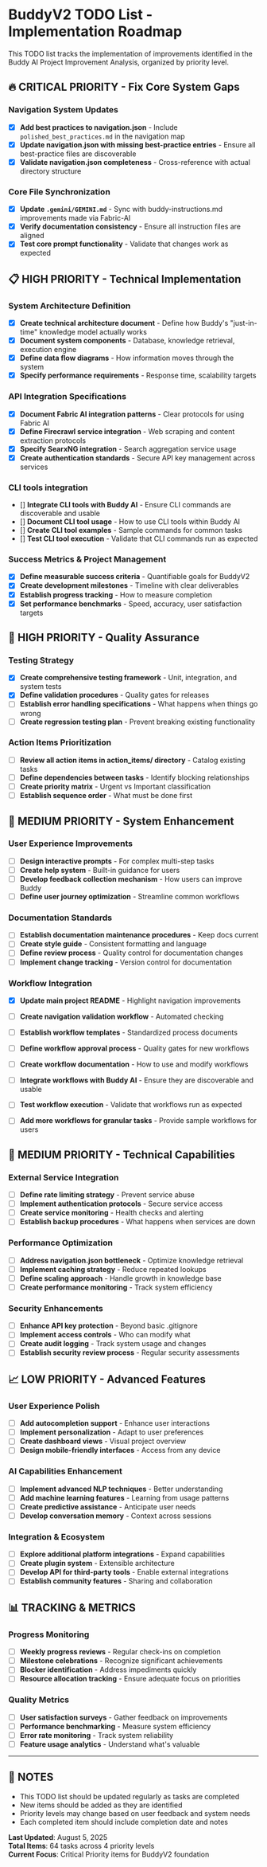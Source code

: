 # BuddyV2 TODO List - Implementation Roadmap

This TODO list tracks the implementation of improvements identified in the Buddy AI Project Improvement Analysis, organized by priority level.

## 🔥 CRITICAL PRIORITY - Fix Core System Gaps

### Navigation System Updates

- [x] **Add best practices to navigation.json** - Include `polished_best_practices.md` in the navigation map
- [x] **Update navigation.json with missing best-practice entries** - Ensure all best-practice files are discoverable
- [x] **Validate navigation.json completeness** - Cross-reference with actual directory structure

### Core File Synchronization

- [x] **Update `.gemini/GEMINI.md`** - Sync with buddy-instructions.md improvements made via Fabric-AI
- [x] **Verify documentation consistency** - Ensure all instruction files are aligned
- [x] **Test core prompt functionality** - Validate that changes work as expected

## 📋 HIGH PRIORITY - Technical Implementation

### System Architecture Definition

- [x] **Create technical architecture document** - Define how Buddy's "just-in-time" knowledge model actually works
- [x] **Document system components** - Database, knowledge retrieval, execution engine
- [x] **Define data flow diagrams** - How information moves through the system
- [x] **Specify performance requirements** - Response time, scalability targets

### API Integration Specifications
- [x] **Document Fabric AI integration patterns** - Clear protocols for using Fabric AI
- [x] **Define Firecrawl service integration** - Web scraping and content extraction protocols
- [x] **Specify SearxNG integration** - Search aggregation service usage
- [x] **Create authentication standards** - Secure API key management across services

### CLI tools integration
- [] **Integrate CLI tools with Buddy AI** - Ensure CLI commands are discoverable and usable
- [] **Document CLI tool usage** - How to use CLI tools within Buddy AI
- [] **Create CLI tool examples** - Sample commands for common tasks
- [] **Test CLI tool execution** - Validate that CLI commands run as expected


### Success Metrics & Project Management

- [x] **Define measurable success criteria** - Quantifiable goals for BuddyV2
- [x] **Create development milestones** - Timeline with clear deliverables
- [x] **Establish progress tracking** - How to measure completion
- [x] **Set performance benchmarks** - Speed, accuracy, user satisfaction targets

## 🔧 HIGH PRIORITY - Quality Assurance

### Testing Strategy
- [x] **Create comprehensive testing framework** - Unit, integration, and system tests
- [x] **Define validation procedures** - Quality gates for releases
- [ ] **Establish error handling specifications** - What happens when things go wrong
- [ ] **Create regression testing plan** - Prevent breaking existing functionality

### Action Items Prioritization
- [ ] **Review all action items in action_items/ directory** - Catalog existing tasks
- [ ] **Define dependencies between tasks** - Identify blocking relationships
- [ ] **Create priority matrix** - Urgent vs Important classification
- [ ] **Establish sequence order** - What must be done first

## 🎯 MEDIUM PRIORITY - System Enhancement

### User Experience Improvements
- [ ] **Design interactive prompts** - For complex multi-step tasks
- [ ] **Create help system** - Built-in guidance for users
- [ ] **Develop feedback collection mechanism** - How users can improve Buddy
- [ ] **Define user journey optimization** - Streamline common workflows

### Documentation Standards
- [ ] **Establish documentation maintenance procedures** - Keep docs current
- [ ] **Create style guide** - Consistent formatting and language
- [ ] **Define review process** - Quality control for documentation changes
- [ ] **Implement change tracking** - Version control for documentation

### Workflow Integration
- [x] **Update main project README** - Highlight navigation improvements
- [ ] **Create navigation validation workflow** - Automated checking
- [ ] **Establish workflow templates** - Standardized process documents
- [ ] **Define workflow approval process** - Quality gates for new workflows
- [ ] **Create workflow documentation** - How to use and modify workflows
- [ ] **Integrate workflows with Buddy AI** - Ensure they are discoverable and usable
- [ ] **Test workflow execution** - Validate that workflows run as expected
- [ ] **Add more workflows for granular tasks** - Provide sample workflows for users


## 🚀 MEDIUM PRIORITY - Technical Capabilities

### External Service Integration
- [ ] **Define rate limiting strategy** - Prevent service abuse
- [ ] **Implement authentication protocols** - Secure service access
- [ ] **Create service monitoring** - Health checks and alerting
- [ ] **Establish backup procedures** - What happens when services are down

### Performance Optimization
- [ ] **Address navigation.json bottleneck** - Optimize knowledge retrieval
- [ ] **Implement caching strategy** - Reduce repeated lookups
- [ ] **Define scaling approach** - Handle growth in knowledge base
- [ ] **Create performance monitoring** - Track system efficiency

### Security Enhancements
- [ ] **Enhance API key protection** - Beyond basic .gitignore
- [ ] **Implement access controls** - Who can modify what
- [ ] **Create audit logging** - Track system usage and changes
- [ ] **Establish security review process** - Regular security assessments

## 📈 LOW PRIORITY - Advanced Features

### User Experience Polish
- [ ] **Add autocompletion support** - Enhance user interactions
- [ ] **Implement personalization** - Adapt to user preferences
- [ ] **Create dashboard views** - Visual project overview
- [ ] **Design mobile-friendly interfaces** - Access from any device

### AI Capabilities Enhancement
- [ ] **Implement advanced NLP techniques** - Better understanding
- [ ] **Add machine learning features** - Learning from usage patterns
- [ ] **Create predictive assistance** - Anticipate user needs
- [ ] **Develop conversation memory** - Context across sessions

### Integration & Ecosystem
- [ ] **Explore additional platform integrations** - Expand capabilities
- [ ] **Create plugin system** - Extensible architecture
- [ ] **Develop API for third-party tools** - Enable external integrations
- [ ] **Establish community features** - Sharing and collaboration

## 📊 TRACKING & METRICS

### Progress Monitoring
- [ ] **Weekly progress reviews** - Regular check-ins on completion
- [ ] **Milestone celebrations** - Recognize significant achievements
- [ ] **Blocker identification** - Address impediments quickly
- [ ] **Resource allocation tracking** - Ensure adequate focus on priorities

### Quality Metrics
- [ ] **User satisfaction surveys** - Gather feedback on improvements
- [ ] **Performance benchmarking** - Measure system efficiency
- [ ] **Error rate monitoring** - Track system reliability
- [ ] **Feature usage analytics** - Understand what's valuable

---

## 📝 NOTES

- This TODO list should be updated regularly as tasks are completed
- New items should be added as they are identified
- Priority levels may change based on user feedback and system needs
- Each completed item should include completion date and notes

**Last Updated**: August 5, 2025  
**Total Items**: 64 tasks across 4 priority levels  
**Current Focus**: Critical Priority items for BuddyV2 foundation
